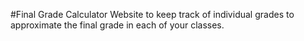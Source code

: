 #Final Grade Calculator
Website to keep track of individual grades to approximate the final grade in each of your classes.
